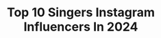 ---
title: Top 10 Singers Instagram Influencers In 2024
description: >-
  Find top singers Instagram influencers in 2024. Most popular hashtags: #music #musician #singer.
platform: Instagram
hits: 13815
text_top: Identify the most popular Instagram accounts on inBeat.
text_bottom: Our search engine has 13815 Instagram influencers like this for you to collaborate.
profiles:
  - username: "garshaghobad"
    fullname: >-
      Garsha Ghobad
    bio: >-
      Singer
    location: ""
    followers: 43773
    engagement: 484
    commentsToLikes: 0.087298
    id: ck5c9opm1btg70i113sbealv1
    verified: false
    hashtags: "#music, #photo, #garshaghobad, #ahang"
  - username: "singer"
    fullname: >-
      @SINGER
    bio: >-
      singers, dancing and drama 💋
    location: ""
    followers: 130169
    engagement: 7248
    commentsToLikes: 0.015722
    id: ck6u61u39d22e0j713004c78b
    verified: false
    hashtags: "#love, #musicproducer, #djs, #jeanemarie"
  - username: "samanthanevesb"
    fullname: >-
      samantha neves
    bio: >-
      Singer
    location: "Canada"
    followers: 21944
    engagement: 263
    commentsToLikes: 0.044742
    id: ck15uhz4hna8b0i19dsocnjp6
    verified: false
    hashtags: "#photo, #music, #girl, #artistsupport"
  - username: "changizhabibian"
    fullname: >-
      Changiz Habibian | چنگیز حبیبیان
    bio: >-
      Singer
    location: "Iran"
    followers: 336029
    engagement: 176
    commentsToLikes: 0.066959
    id: ck9wgehbft2hb0j78m4qsssw6
    verified: false
    hashtags: ""
  - username: "fanfan"
    fullname: >-
      范范范瑋琪
    bio: >-
      Singer
    location: ""
    followers: 2487957
    engagement: 39
    commentsToLikes: 0.035394
    id: ck0uax522dclv0i19z7xme1rr
    verified: true
    hashtags: "#greatwolflodge, #georgetown"
  - username: "matinmt"
    fullname: >-
      Matin Mt
    bio: >-
      Singer
    location: "Iran"
    followers: 7734
    engagement: 2078
    commentsToLikes: 0.055124
    id: ck9whdon4xdrt0j78kefe4rbp
    verified: false
    hashtags: "#tattoo, #musica, #iranian, #gemini"
  - username: "fovvs"
    fullname: >-
      AF
    bio: >-
      + singer
    location: "United States"
    followers: 177203
    engagement: 505
    commentsToLikes: 0.029259
    id: ck0vzls999q9r0i19hedijqqv
    verified: true
    hashtags: ""
  - username: "sabrinasalernofficial"
    fullname: >-
      SABRINA SALERNO OFFICIAL
    bio: >-
      Singer
    location: "Italy"
    followers: 781719
    engagement: 453
    commentsToLikes: 0.021257
    id: ck6tqeug1r1nw0j713t025nq0
    verified: true
    hashtags: ""
  - username: "robertmeyerofficial"
    fullname: >-
      Robert Meyer
    bio: >-
      Singer
    location: "Germany"
    followers: 2930
    engagement: 1358
    commentsToLikes: 0.072246
    id: ck8sxn9ubhyul0j78vr06y1kd
    verified: false
    hashtags: "#tdv, #hamburg, #urlaub, #dogsofinstagram"
  - username: "hlaroushdy"
    fullname: >-
      Hla Roushdy | هلا رشدي
    bio: >-
      singer
    location: ""
    followers: 287425
    engagement: 315
    commentsToLikes: 0.013688
    id: ck135p9922jvj0i19lwa90gjs
    verified: true
    hashtags: ""
---